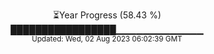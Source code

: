 <p align="center">
⏳Year Progress (58.43 %) <br>
█████████████████▁▁▁▁▁▁▁▁▁▁▁▁▁ <br>
<sub>Updated: Wed, 02 Aug 2023 06:02:39 GMT</sub>
</p>

